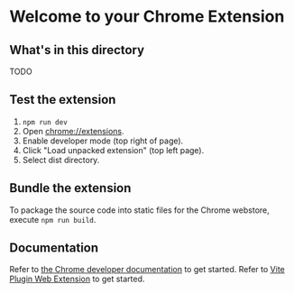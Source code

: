 # Welcome to your Chrome Extension

## What's in this directory

TODO

## Test the extension
1. `npm run dev`
2. Open [chrome://extensions](chrome://extensions).
3. Enable developer mode (top right of page).
4. Click "Load unpacked extension" (top left page).
5. Select dist directory.

## Bundle the extension
To package the source code into static files for the Chrome webstore, execute `npm run build`.

## Documentation
Refer to [the Chrome developer documentation](https://developer.chrome.com/docs/extensions/mv3/getstarted/) to get started.
Refer to [Vite Plugin Web Extension](https://github.com/aklinker1/vite-plugin-web-extension) to get started.